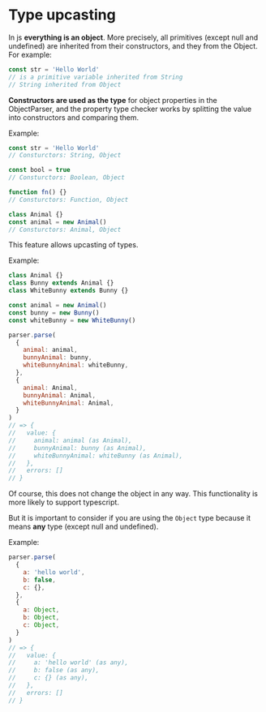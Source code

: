 # **Type upcasting**

In js **everything is an object**. More precisely, all primitives (except null and undefined) are inherited from their constructors, and they from the Object. For example:

```javascript
const str = 'Hello World'
// is a primitive variable inherited from String
// String inherited from Object
```

**Constructors are used as the type** for object properties in the ObjectParser, and the property type checker works by splitting the value into constructors and comparing them.

Example:

```javascript
const str = 'Hello World'
// Consturctors: String, Object

const bool = true
// Consturctors: Boolean, Object

function fn() {}
// Consturctors: Function, Object

class Animal {}
const animal = new Animal()
// Consturctors: Animal, Object
```

This feature allows upcasting of types.

Example:

```javascript
class Animal {}
class Bunny extends Animal {}
class WhiteBunny extends Bunny {}

const animal = new Animal()
const bunny = new Bunny()
const whiteBunny = new WhiteBunny()

parser.parse(
  {
    animal: animal,
    bunnyAnimal: bunny,
    whiteBunnyAnimal: whiteBunny,
  },
  {
    animal: Animal,
    bunnyAnimal: Animal,
    whiteBunnyAnimal: Animal,
  }
)
// => {
//   value: {
//     animal: animal (as Animal),
//     bunnyAnimal: bunny (as Animal),
//     whiteBunnyAnimal: whiteBunny (as Animal),
//   },
//   errors: []
// }
```

Of course, this does not change the object in any way. This functionality is more likely to support typescript.

But it is important to consider if you are using the `Object` type because it means **any** type (except null and undefined).

Example:

```javascript
parser.parse(
  {
    a: 'hello world',
    b: false,
    c: {},
  },
  {
    a: Object,
    b: Object,
    c: Object,
  }
)
// => {
//   value: {
//     a: 'hello world' (as any),
//     b: false (as any),
//     c: {} (as any),
//   },
//   errors: []
// }
```
